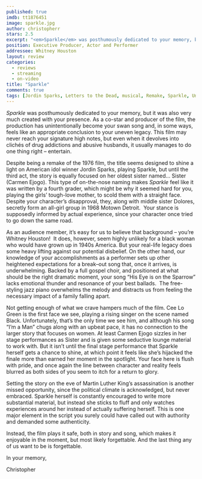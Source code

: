```yaml
---
published: true
imdb: tt1876451
image: sparkle.jpg
author: christopherr
stars: 2.5 
excerpt: "<em>Sparkle</em> was posthumously dedicated to your memory, but it was also very much created with your presence."
position: Executive Producer, Actor and Performer
addressee: Whitney Houston
layout: review
categories:
  - reviews
  - streaming
  - on-video
title: "Sparkle"
comments: true
tags: [Jordin Sparks, Letters to the Dead, musical, Remake, Sparkle, Uncategorized, Whitney Houston]
---
```

<p><em>Sparkle</em> was posthumously dedicated to your memory, but it was also very much created with your presence. As a co-star and producer of the film, the production has unintentionally become your swan song and, in some ways, feels like an appropriate conclusion to your uneven legacy. This film may never reach your signature high notes, but even when it devolves into clich&eacute;s of drug addictions and abusive husbands, it usually manages to do one thing right &ndash; entertain.</p>
<p>Despite being a remake of the 1976 film, the title seems designed to shine a light on American idol winner Jordin Sparks, playing Sparkle, but until the third act, the story is equally focused on her oldest sister named&hellip; Sister (Carmen Ejogo). This type of on-the-nose naming makes <em>Sparkle </em>feel like it was written by a fourth grader, which might be why it seemed hard for you, playing the girls&rsquo; tough-love mother, to scold them with a straight face. Despite your character&rsquo;s disapproval, they, along with middle sister Dolores, secretly form an all-girl group in 1968 Motown Detroit. &nbsp;Your stance is supposedly informed by actual experience, since your character once tried to go down the same road.</p>
<p>As an audience member, it&rsquo;s easy for us to believe that background &ndash; you&rsquo;re Whitney Houston!&nbsp; It does, however, seem highly unlikely for a black woman who would have grown up in 1940s America. But your real-life legacy does some heavy lifting against our potential disbelief. On the other hand, our knowledge of your accomplishments as a performer sets up other heightened expectations for a break&ndash;out song that, once it arrives, is underwhelming. Backed by a full gospel choir, and positioned at what should be the right dramatic moment, your song &ldquo;His Eye is on the Sparrow&rdquo; lacks emotional thunder and resonance of your best ballads. &nbsp;The free-styling jazz piano overwhelms the melody and distracts us from feeling the necessary impact of a family falling apart.</p>
<p>Not getting enough of what we crave hampers much of the film. Cee Lo Green is the first face we see, playing a rising singer on the scene named Black. Unfortunately, that&rsquo;s the only time we see him, and although his song &ldquo;I&rsquo;m a Man&rdquo; chugs along with an upbeat pace, it has no connection to the larger story that focuses on women. At least Carmen Ejogo sizzles in her stage performances as Sister and is given some seductive lounge material to work with. But it isn&rsquo;t until the final stage performance that Sparkle herself gets a chance to shine, at which point it feels like she&rsquo;s hijacked the finale more than earned her moment in the spotlight. Your face here is flush with pride, and once again the line between character and reality feels blurred as both sides of you seem to itch for a return to glory.</p>
<p>Setting the story on the eve of Martin Luther King&rsquo;s assassination is another missed opportunity, since the political climate is acknowledged, but never embraced. Sparkle herself is constantly encouraged to write more substantial material, but instead she sticks to fluff and only watches experiences around her instead of actually suffering herself. This is one major element in the script you surely could have called out with authority and demanded some authenticity.</p>
<p>Instead, the film plays it safe, both in story and song, which makes it enjoyable in the moment, but most likely forgettable. And the last thing any of us want to be is forgettable.</p>
<p>In your memory,</p>
<p>Christopher</p>
